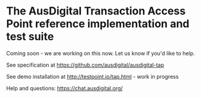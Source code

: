 # The AusDigital Transaction Access Point reference implementation and test suite

Coming soon - we are working on this now.  Let us know if you'd like to help.

See specification at https://github.com/ausdigital/ausdigital-tap

See demo installation at http://testpoint.io/tap.html - work in progress

Help and questions: https://chat.ausdigital.org/
